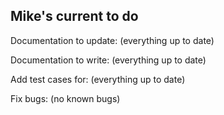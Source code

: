 ## Mike's current to do

Documentation to update:
(everything up to date)

Documentation to write:
(everything up to date)

Add test cases for:
(everything up to date)

Fix bugs:
(no known bugs)